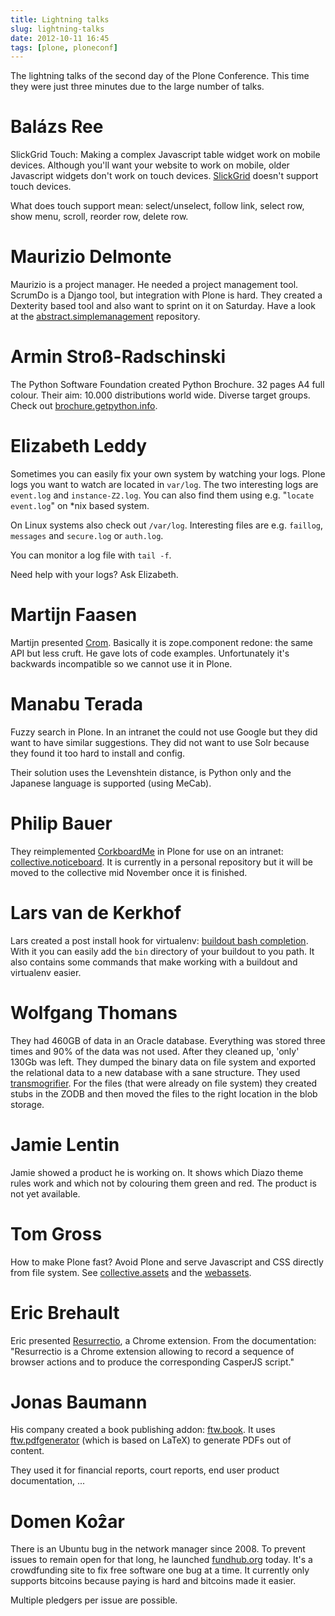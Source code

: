 ```yaml
---
title: Lightning talks
slug: lightning-talks
date: 2012-10-11 16:45
tags: [plone, ploneconf]
---
```


The lightning talks of the second day of the Plone Conference. This
time they were just three minutes due to the large number of talks.


# Balázs Ree

SlickGrid Touch: Making a complex Javascript table widget work on
mobile devices. Although you'll want your website to work on mobile,
older Javascript widgets don't work on touch
devices. [SlickGrid](http://github.com/mleibman/SlickGrid) doesn't
support touch devices.

What does touch support mean: select/unselect, follow link, select
row, show menu, scroll, reorder row, delete row.


# Maurizio Delmonte

Maurizio is a project manager. He needed a project management
tool. ScrumDo is a Django tool, but integration with Plone is hard.
They created a Dexterity based tool and also want to sprint on it on
Saturday. Have a look at the
[abstract.simplemanagement](https://github.com/abstract-open-solutions/abstract.simplemanagement)
repository.


# Armin Stroß-Radschinski

The Python Software Foundation created Python Brochure. 32 pages A4
full colour. Their aim: 10.000 distributions world wide. Diverse target
groups. Check out
[brochure.getpython.info](http://brochure.getpython.info/).


# Elizabeth Leddy

Sometimes you can easily fix your own system by watching your
logs. Plone logs you want to watch are located in `var/log`. The two
interesting logs are `event.log` and `instance-Z2.log`. You can also
find them using e.g. "`locate event.log`" on *nix based system.

On Linux systems also check out `/var/log`. Interesting files are
e.g. `faillog`, `messages` and `secure.log` or `auth.log`.

You can monitor a log file with `tail -f`.

Need help with your logs? Ask Elizabeth.


# Martijn Faasen

Martijn presented [Crom](https://github.com/faassen/crom). Basically
it is zope.component redone: the same API but less cruft. He gave lots
of code examples. Unfortunately it's backwards incompatible so we
cannot use it in Plone.


# Manabu Terada

Fuzzy search in Plone. In an intranet the could not use Google but
they did want to have similar suggestions. They did not want to use
Solr because they found it too hard to install and config.

Their solution uses the Levenshtein distance, is Python only and the
Japanese language is supported (using MeCab).


# Philip Bauer

They reimplemented [CorkboardMe](http://corkboard.me/) in Plone for
use on an intranet:
[collective.noticeboard](https://github.com/starzel/collective.noticeboard).
It is currently in a personal repository but it will be moved to the
collective mid November once it is finished.


# Lars van de Kerkhof

Lars created a post install hook for virtualenv:
[buildout bash completion](https://github.com/specialunderwear/buildout-bash-completion). With
it you can easily add the `bin` directory of your buildout to you
path. It also contains some commands that make working with a buildout
and virtualenv easier.


# Wolfgang Thomans

They had 460GB of data in an Oracle database. Everything was stored
three times and 90% of the data was not used. After they cleaned up,
'only' 130Gb was left. They dumped the binary data on file system and
exported the relational data to a new database with a sane
structure. They used
[transmogrifier](http://pypi.python.org/pypi/collective.transmogrifier/). For
the files (that were already on file system) they created stubs in the
ZODB and then moved the files to the right location in the blob
storage.


# Jamie Lentin

Jamie showed a product he is working on. It shows which Diazo theme
rules work and which not by colouring them green and red. The product
is not yet available.


# Tom Gross

How to make Plone fast? Avoid Plone and serve Javascript and CSS
directly from file system. See
[collective.assets](https://github.com/tomgross/collective.assets) and
the
[webassets](http://webassets.readthedocs.org/en/latest/index.html).


# Eric Brehault

Eric presented
[Resurrectio](https://github.com/ebrehault/resurrectio), a Chrome
extension. From the documentation: "Resurrectio is a Chrome extension
allowing to record a sequence of browser actions and to produce the
corresponding CasperJS script."


# Jonas Baumann

His company created a book publishing addon:
[ftw.book](https://github.com/4teamwork/ftw.book). It uses
[ftw.pdfgenerator](https://github.com/4teamwork/ftw.pdfgenerator)
(which is based on LaTeX) to generate PDFs out of content.

They used it for financial reports, court reports, end user product
documentation, ...


# Domen Koẑar

There is an Ubuntu bug in the network manager since 2008. To prevent
issues to remain open for that long, he launched
[fundhub.org](https://fundhub.org/) today. It's a crowdfunding site to
fix free software one bug at a time. It currently only supports
bitcoins because paying is hard and bitcoins made it easier.

Multiple pledgers per issue are possible.
